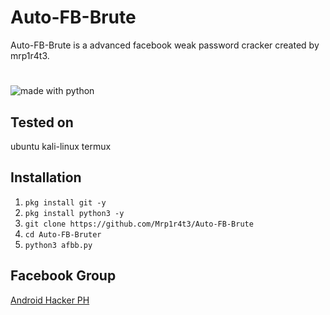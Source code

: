 # Auto-FB-Brute
Auto-FB-Brute is a advanced facebook weak password cracker created by mrp1r4t3.
#
<img src="https://img.shields.io/badge/made%20with-python-blue.svg?style=flat-square" alt="made with python">

## Tested on
ubuntu
kali-linux
termux

## Installation
1. `pkg install git -y`
2. `pkg install python3 -y`
3. `git clone https://github.com/Mrp1r4t3/Auto-FB-Brute`
4. `cd Auto-FB-Bruter`
5. `python3 afbb.py`

## Facebook Group
[Android Hacker PH](https://www.facebook.com/groups/1778790372291663/)
